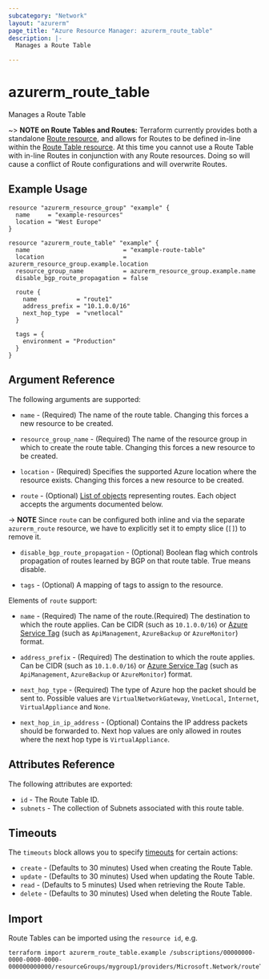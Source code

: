 ```yaml
---
subcategory: "Network"
layout: "azurerm"
page_title: "Azure Resource Manager: azurerm_route_table"
description: |-
  Manages a Route Table

---
```


# azurerm_route_table

Manages a Route Table

~> **NOTE on Route Tables and Routes:** Terraform currently
provides both a standalone [Route resource](route.html), and allows for Routes to be defined in-line within the [Route Table resource](route_table.html).
At this time you cannot use a Route Table with in-line Routes in conjunction with any Route resources. Doing so will cause a conflict of Route configurations and will overwrite Routes.


## Example Usage

```hcl
resource "azurerm_resource_group" "example" {
  name     = "example-resources"
  location = "West Europe"
}

resource "azurerm_route_table" "example" {
  name                          = "example-route-table"
  location                      = azurerm_resource_group.example.location
  resource_group_name           = azurerm_resource_group.example.name
  disable_bgp_route_propagation = false

  route {
    name           = "route1"
    address_prefix = "10.1.0.0/16"
    next_hop_type  = "vnetlocal"
  }

  tags = {
    environment = "Production"
  }
}
```

## Argument Reference

The following arguments are supported:

* `name` - (Required) The name of the route table. Changing this forces a new resource to be created.

* `resource_group_name` - (Required) The name of the resource group in which to create the route table. Changing this forces a new resource to be created.

* `location` - (Required) Specifies the supported Azure location where the resource exists. Changing this forces a new resource to be created.

* `route` - (Optional) [List of objects](/docs/configuration/attr-as-blocks.html) representing routes. Each object accepts the arguments documented below.

-> **NOTE** Since `route` can be configured both inline and via the separate `azurerm_route` resource, we have to explicitly set it to empty slice (`[]`) to remove it.

* `disable_bgp_route_propagation` - (Optional) Boolean flag which controls propagation of routes learned by BGP on that route table. True means disable.

* `tags` - (Optional) A mapping of tags to assign to the resource.

Elements of `route` support:

* `name` - (Required) The name of the route.(Required) The destination to which the route applies. Can be CIDR (such as `10.1.0.0/16`) or [Azure Service Tag](https://docs.microsoft.com/en-us/azure/virtual-network/service-tags-overview) (such as `ApiManagement`, `AzureBackup` or `AzureMonitor`) format.

* `address_prefix` - (Required) The destination to which the route applies. Can be CIDR (such as `10.1.0.0/16`) or [Azure Service Tag](https://docs.microsoft.com/en-us/azure/virtual-network/service-tags-overview) (such as `ApiManagement`, `AzureBackup` or `AzureMonitor`) format.

* `next_hop_type` - (Required) The type of Azure hop the packet should be sent to. Possible values are `VirtualNetworkGateway`, `VnetLocal`, `Internet`, `VirtualAppliance` and `None`.

* `next_hop_in_ip_address` - (Optional) Contains the IP address packets should be forwarded to. Next hop values are only allowed in routes where the next hop type is `VirtualAppliance`.

## Attributes Reference

The following attributes are exported:

* `id` - The Route Table ID.
* `subnets` - The collection of Subnets associated with this route table.

## Timeouts

The `timeouts` block allows you to specify [timeouts](https://www.terraform.io/docs/configuration/resources.html#timeouts) for certain actions:

* `create` - (Defaults to 30 minutes) Used when creating the Route Table.
* `update` - (Defaults to 30 minutes) Used when updating the Route Table.
* `read` - (Defaults to 5 minutes) Used when retrieving the Route Table.
* `delete` - (Defaults to 30 minutes) Used when deleting the Route Table.

## Import

Route Tables can be imported using the `resource id`, e.g.

```shell
terraform import azurerm_route_table.example /subscriptions/00000000-0000-0000-0000-000000000000/resourceGroups/mygroup1/providers/Microsoft.Network/routeTables/mytable1
```
